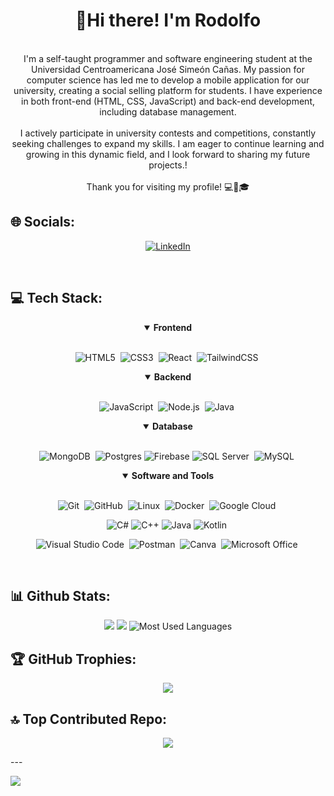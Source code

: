 <div align="center">
<h1 align="center">👋Hi there! I'm Rodolfo</h1>
</div>

<br>
<div align="center">
I'm a self-taught programmer and software engineering student at the Universidad Centroamericana José Simeón Cañas. My passion for computer science has led me to develop a mobile application for our university, creating a social selling platform for students. I have experience in both front-end (HTML, CSS, JavaScript) and back-end development, including database management.
<br><br>
I actively participate in university contests and competitions, constantly seeking challenges to expand my skills. I am eager to continue learning and growing in this dynamic field, and I look forward to sharing my future projects.!<br><br>Thank you for visiting my profile! 💻📱🎓
</div>

## 🌐 Socials:
<div align = "center">

[![LinkedIn](https://img.shields.io/badge/LinkedIn-%230077B5.svg?logo=linkedin&logoColor=white)](https://linkedin.com/in/rodolfogarcíacastillo) 
</div>
<br>

## 💻 Tech Stack:
<div align = "center">
<details open>
<summary><b> Frontend</b></summary>
<br>
  
![HTML5](https://img.shields.io/badge/-HTML5-E34F26?style=for-the-badge&logo=html5&logoColor=white)&nbsp;
![CSS3](https://img.shields.io/badge/-CSS3-1572B6?style=for-the-badge&logo=css3)&nbsp;
![React](https://img.shields.io/badge/-React-%23404d59?style=for-the-badge&logo=react)&nbsp;
![TailwindCSS](https://img.shields.io/badge/-Tailwind_CSS-38B2AC?style=for-the-badge&logo=tailwind-css&logoColor=white)&nbsp;
</details>

<details open>
<summary><b> Backend</b></summary>
<br>

![JavaScript](https://img.shields.io/badge/Javascript-F7DF1E.svg?style=for-the-badge&logo=javascript&logoColor=black)&nbsp;
![Node.js](https://img.shields.io/badge/node.js-339933.svg?style=for-the-badge&logo=nodedotjs&logoColor=white)&nbsp;
![Java](https://img.shields.io/badge/java-%23ED8B00.svg?style=for-the-badge&logo=openjdk&logoColor=white)&nbsp;

</details>
<details open>
<summary><b> Database</b></summary>
<br>

![MongoDB](https://img.shields.io/badge/-MongoDB-47A248?style=for-the-badge&logo=mongodb&logoColor=white)&nbsp;
![Postgres](https://img.shields.io/badge/postgres-%23316192.svg?style=for-the-badge&logo=postgresql&logoColor=white) 
![Firebase](https://img.shields.io/badge/Firebase-039BE5?style=for-the-badge&logo=Firebase&logoColor=white) 
![SQL Server](https://img.shields.io/badge/-SQL%20Server-CC2927?style=for-the-badge&logo=microsoft-sql-server&logoColor=white)&nbsp;
![MySQL](https://img.shields.io/badge/-MySQL-00000F?style=for-the-badge&logo=mysql)&nbsp;
</details>

<details open>
<summary><b> Software and Tools</b></summary>
<br>

![Git](https://img.shields.io/badge/-Git-F05032?style=for-the-badge&logo=git&logoColor=white)&nbsp;
![GitHub](https://img.shields.io/badge/-GitHub-181717?style=for-the-badge&logo=github)&nbsp;
![Linux](https://img.shields.io/badge/-Linux-FCC624?style=for-the-badge&logo=linux&logoColor=black)&nbsp;
![Docker](https://img.shields.io/badge/-Docker-2496ED?style=for-the-badge&logo=docker&logoColor=white)&nbsp;
![Google Cloud](https://img.shields.io/badge/GoogleCloud-%234285F4.svg?style=for-the-badge&logo=google-cloud&logoColor=white)&nbsp;
<br>

![C#](https://img.shields.io/badge/c%23-%23239120.svg?style=for-the-badge&logo=csharp&logoColor=white) 
![C++](https://img.shields.io/badge/c++-%2300599C.svg?style=for-the-badge&logo=c%2B%2B&logoColor=white) 
![Java](https://img.shields.io/badge/java-%23ED8B00.svg?style=for-the-badge&logo=openjdk&logoColor=white) 
![Kotlin](https://img.shields.io/badge/kotlin-%237F52FF.svg?style=for-the-badge&logo=kotlin&logoColor=white)&nbsp;
<br>

![Visual Studio Code](https://img.shields.io/badge/-VSCODE-007ACC?style=for-the-badge&&logo=visual-studio-code&logoColor=white)&nbsp;
![Postman](https://img.shields.io/badge/-Postman-FF6C37?style=for-the-badge&logo=postman&logoColor=white)&nbsp;
![Canva](https://img.shields.io/badge/-Canva-00C4CC?style=for-the-badge&logo=canva&logoColor=white)&nbsp;
![Microsoft Office](https://img.shields.io/badge/-MS%20Office-D83B01?style=for-the-badge&logo=microsoft-office&logoColor=white)&nbsp;
</details>
</div>
<br>

## 📊 Github Stats:
<div align = "center">
  
![](https://github-readme-stats.vercel.app/api?username=rodolfo-22&theme=tokyonight&hide_border=true&include_all_commits=false&count_private=false)
![](https://github-readme-streak-stats.herokuapp.com/?user=rodolfo-22&theme=tokyonight&hide_border=true)
![Most Used Languages](https://github-readme-stats.vercel.app/api/top-langs/?username=rodolfo-22&theme=tokyonight&hide_border=true&include_all_commits=true&count_private=true&layout=compact)

</div>

## 🏆 GitHub Trophies:
<div align = "center">

![](https://github-profile-trophy.vercel.app/?username=rodolfo-22&theme=nord&no-frame=false&no-bg=true&margin-w=4)
</div>


## 🔝 Top Contributed Repo:
<div align = "center">

![](https://github-contributor-stats.vercel.app/api?username=rodolfo-22&limit=5&theme=tokyonight&combine_all_yearly_contributions=true)
</div>
---

[![](https://visitcount.itsvg.in/api?id=rodolfo-22&icon=0&color=0)](https://visitcount.itsvg.in)

